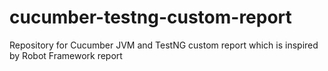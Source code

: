 # cucumber-testng-custom-report
Repository for Cucumber JVM and TestNG custom report which is inspired by Robot Framework report
